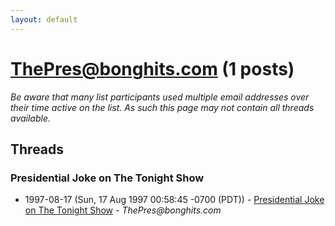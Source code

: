 ```yaml
---
layout: default
---
```


# ThePres@bonghits.com (1 posts)

_Be aware that many list participants used multiple email addresses over their time active on the list. As such this page may not contain all threads available._

## Threads

### Presidential Joke on The Tonight Show
+ 1997-08-17 (Sun, 17 Aug 1997 00:58:45 -0700 (PDT)) - [Presidential Joke on The Tonight Show](/archive/1997/08/bd97fa73f8d90d99101c565da9321dfb4c5341522c131b65b786460bebe70cf8) - _ThePres@bonghits.com_

